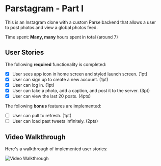 # Parstagram - Part I

This is an Instagram clone with a custom Parse backend that allows a user to post photos and view a global photos feed.

Time spent: **Many, many** hours spent in total (around 7)

## User Stories

The following **required** functionality is completed:

- [x] User sees app icon in home screen and styled launch screen. (1pt)
- [x] User can sign up to create a new account. (1pt)
- [x] User can log in. (1pt)
- [x] User can take a photo, add a caption, and post it to the server. (3pt)
- [x] User can view the last 20 posts. (4pts)

The following **bonus** features are implemented:

- [ ] User can pull to refresh. (1pt)
- [ ] User can load past tweets infinitely. (2pts)

## Video Walkthrough

Here's a walkthrough of implemented user stories:

<img src='http://g.recordit.co/7MejCxZPQG.gif' title='Video Walkthrough' width='' alt='Video Walkthrough' />
